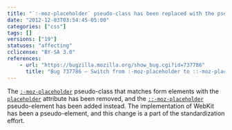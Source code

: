 ```yaml
---
title: "`:-moz-placeholder` pseudo-class has been replaced with the pseudo-element"
date: "2012-12-03T03:54:45-05:00"
categories: ["css"]
tags: []
versions: ["19"]
statuses: "affecting"
cclicense: "BY-SA 3.0"
references:
    - url: "https://bugzilla.mozilla.org/show_bug.cgi?id=737786"
      title: "Bug 737786 – Switch from :-moz-placeholder to ::-moz-placeholder (pseudo-class to pseudo-element)"
---
```

The [`:-moz-placeholder`](https://developer.mozilla.org/docs/Web/CSS/:-moz-placeholder) pseudo-class that matches form elements with the [`placeholder`](https://developer.mozilla.org/docs/Web/HTML/Forms_in_HTML#The_placeholder_attribute) attribute has been removed, and the [`::-moz-placeholder`](https://developer.mozilla.org/docs/Web/CSS/::-moz-placeholder) pseudo-element has been added instead. The implementation of WebKit has been a pseudo-element, and this change is a part of the standardization effort.
